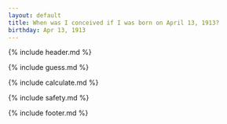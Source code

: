 ```yaml
---
layout: default
title: When was I conceived if I was born on April 13, 1913?
birthday: Apr 13, 1913
---
```


{% include header.md %}

{% include guess.md %}

{% include calculate.md %}

{% include safety.md %}

{% include footer.md %}



